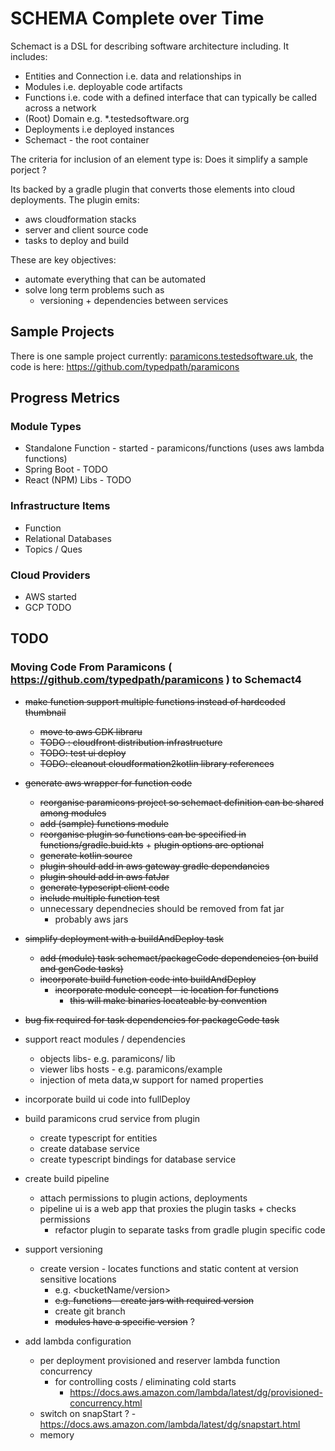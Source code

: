 # SCHEMA Complete over Time

Schemact is a DSL for describing software architecture including. It includes:
- Entities and Connection i.e. data and relationships in 
- Modules i.e. deployable code artifacts
- Functions i.e. code with a defined interface that can typically be called across a network 
- (Root) Domain e.g. *.testedsoftware.org
- Deployments i.e deployed instances
- Schemact - the root container

The criteria for inclusion of an element type is: Does it simplify a sample porject ?

Its backed by a gradle plugin that converts those elements into cloud deployments.
The plugin emits:
- aws cloudformation stacks
- server and client source code
- tasks to deploy and build

These are key objectives:
- automate everything that can be automated
- solve long term problems such as
  - versioning + dependencies between services

## Sample Projects
There is one sample project currently: [paramicons.testedsoftware.uk](), the code is here: https://github.com/typedpath/paramicons

## Progress Metrics

### Module Types
- Standalone Function - started - paramicons/functions (uses aws lambda functions)
- Spring Boot - TODO
- React (NPM) Libs - TODO

### Infrastructure Items
- Function 
- Relational Databases
- Topics / Ques

### Cloud Providers
- AWS started
- GCP TODO



## TODO
### Moving Code From Paramicons ( https://github.com/typedpath/paramicons ) to Schemact4 

- ~~make function support multiple functions instead of hardcoded thumbnail~~
  - ~~move to aws CDK libraru~~
  - ~~TODO : cloudfront distribution infrastructure~~
  - ~~TODO: test ui deploy~~
  - ~~TODO: cleanout cloudformation2kotlin library references~~ 
- ~~generate ~~aws~~ wrapper for function code~~
  - ~~reorganise paramicons project so schemact definition can be shared among modules~~ 
  - ~~add (sample) functions module~~
  - ~~reorganise plugin so functions can be specified in functions/gradle.buid.kts~~ +
       ~~plugin options are optional~~ 
  - ~~generate kotlin source~~
  - ~~plugin should add in aws gateway gradle dependancies~~
  - ~~plugin should add in aws fatJar~~
  - ~~generate typescript client code~~
  - ~~include multiple function test~~ 
  - unnecessary dependnecies should be removed from fat jar 
    - probably aws jars
- ~~simplify deployment with a buildAndDeploy task~~
  - ~~add (module) task schemact/packageCode dependencies (on build and genCode tasks)~~  
  - ~~incorporate build function code into buildAndDeploy~~
     - ~~incorporate module concept - ie location for functions~~
       - ~~this will make binaries locateable by convention~~
- ~~bug fix required for task dependencies for packageCode task~~
- support react modules / dependencies 
  - objects libs- e.g. paramicons/ lib
  - viewer libs hosts -  e.g. paramicons/example 
  - injection of meta data,w support for named properties
- incorporate build ui code into fullDeploy
- build paramicons crud service from plugin
  - create typescript for entities 
  - create database service
  - create typescript bindings for database service
 
- create build pipeline 
  - attach permissions to plugin actions, deployments  
  - pipeline ui is a web app that proxies the plugin tasks + checks permissions
    - refactor plugin to separate tasks from gradle plugin specific code 
- support versioning
  - create version - locates functions and static content at version sensitive locations
     - e.g. <bucketName/version>
     - ~~e.g. functions - create jars with required version~~
     - create git branch
     - ~~modules have a specific version~~ ? 
- add  lambda configuration
  - per deployment provisioned and reserver lambda function concurrency
    - for controlling costs / eliminating cold starts 
      - https://docs.aws.amazon.com/lambda/latest/dg/provisioned-concurrency.html 
  - switch on snapStart ? - https://docs.aws.amazon.com/lambda/latest/dg/snapstart.html
  - memory



